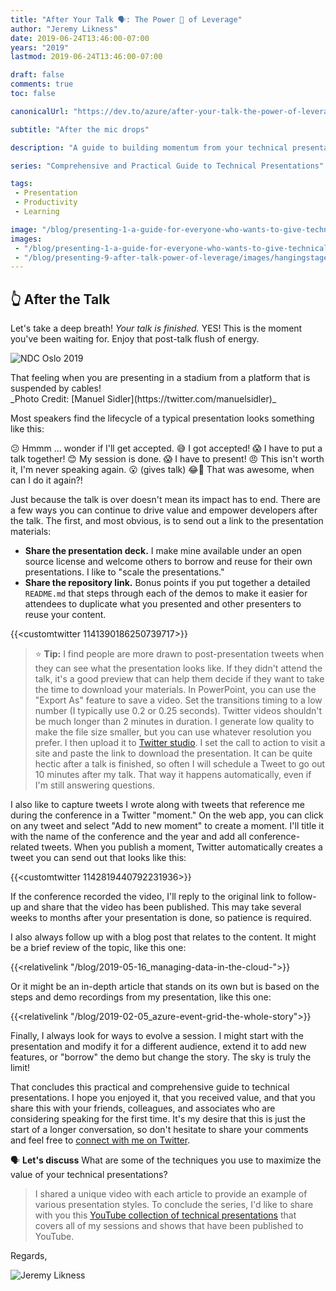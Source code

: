 ```yaml
---
title: "After Your Talk 🗣: The Power 💪 of Leverage"
author: "Jeremy Likness"
date: 2019-06-24T13:46:00-07:00
years: "2019"
lastmod: 2019-06-24T13:46:00-07:00

draft: false
comments: true
toc: false

canonicalUrl: "https://dev.to/azure/after-your-talk-the-power-of-leverage-2enj"

subtitle: "After the mic drops"

description: "A guide to building momentum from your technical presentation and transforming a single talk into content that continues to deliver value long after the event is over."

series: "Comprehensive and Practical Guide to Technical Presentations"

tags:
 - Presentation 
 - Productivity
 - Learning

image: "/blog/presenting-1-a-guide-for-everyone-who-wants-to-give-technical-presentations/images/technicalpresentationshero.jpg" 
images:
 - "/blog/presenting-1-a-guide-for-everyone-who-wants-to-give-technical-presentations/images/technicalpresentationshero.jpg" 
 - "/blog/presenting-9-after-talk-power-of-leverage/images/hangingstage.jpg" 
---
```


## 👆 After the Talk

Let's take a deep breath! _Your talk is finished._ YES! This is the moment you've been waiting for. Enjoy that post-talk flush of energy. 

![NDC Oslo 2019](/blog/presenting-9-after-talk-power-of-leverage/images/hangingstage.jpg)
<figcaption>That feeling when you are presenting in a stadium from a platform that is suspended by cables!</figcaption>
_Photo Credit: [Manuel Sidler](https://twitter.com/manuelsidler)_

Most speakers find the lifecycle of a typical presentation looks something like this:

😕 Hmmm ... wonder if I'll get accepted.
😅 I got accepted!
😱 I have to put a talk together!
😊 My session is done.
😱 I have to present!
😠 This isn't worth it, I'm never speaking again.
😮 (gives talk)
😂🤣 That was awesome, when can I do it again?!

Just because the talk is over doesn't mean its impact has to end. There are a few ways you can continue to drive value and empower developers after the talk. The first, and most obvious, is to send out a link to the presentation materials:

* **Share the presentation deck.** I make mine available under an open source license and welcome others to borrow and reuse for their own presentations. I like to "scale the presentations."
* **Share the repository link.** Bonus points if you put together a detailed `README.md` that steps through each of the demos to make it easier for attendees to duplicate what you presented and other presenters to reuse your content.

{{<customtwitter 1141390186250739717>}}

> ⭐ **Tip:** I find people are more drawn to post-presentation tweets when they can see what the presentation looks like. If they didn't attend the talk, it's a good preview that can help them decide if they want to take the time to download your materials. In PowerPoint, you can use the "Export As" feature to save a video. Set the transitions timing to a low number (I typically use 0.2 or 0.25 seconds). Twitter videos shouldn't be much longer than 2 minutes in duration. I generate low quality to make the file size smaller, but you can use whatever resolution you prefer. I then upload it to <i class="fab fa-twitter"></i> [Twitter studio](https://studio.twitter.com/). I set the call to action to visit a site and paste the link to download the presentation. It can be quite hectic after a talk is finished, so often I will schedule a Tweet to go out 10 minutes after my talk. That way it happens automatically, even if I'm still answering questions.

I also like to capture tweets I wrote along with tweets that reference me during the conference in a Twitter "moment." On the web app, you can click on any tweet and select "Add to new moment" to create a moment. I'll title it with the name of the conference and the year and add all conference-related tweets. When you publish a moment, Twitter automatically creates a tweet you can send out that looks like this:

{{<customtwitter 1142819440792231936>}}
 
If the conference recorded the video, I'll reply to the original link to follow-up and share that the video has been published. This may take several weeks to months after your presentation is done, so patience is required.

I also always follow up with a blog post that relates to the content. It might be a brief review of the topic, like this one:

{{<relativelink "/blog/2019-05-16_managing-data-in-the-cloud-">}}

Or it might be an in-depth article that stands on its own but is based on the steps and demo recordings from my presentation, like this one:

{{<relativelink "/blog/2019-02-05_azure-event-grid-the-whole-story">}}

Finally, I always look for ways to evolve a session. I might start with the presentation and modify it for a different audience, extend it to add new features, or "borrow" the demo but change the story. The sky is truly the limit!

That concludes this practical and comprehensive guide to technical presentations. I hope you enjoyed it, that you received value, and that you share this with your friends, colleagues, and associates who are considering speaking for the first time. It's my desire that this is just the start of a longer conversation, so don't hesitate to share your comments and feel free to <i class="fab fa-twitter"></i> [connect with me on Twitter](https://twitter.com/jeremylikness).

🗣 **Let's discuss** What are some of the techniques you use to maximize the value of your technical presentations?

> I shared a unique video with each article to provide an example of various presentation styles. To conclude the series, I'd like to share with you this <i class="fab fa-youtube"></i> [YouTube collection of technical presentations](https://www.youtube.com/playlist?list=PL1VfiVM16kp-sQ3D3XDLopmScoaOQibFb) that covers all of my sessions and shows that have been published to YouTube.

Regards,

![Jeremy Likness](/images/jeremylikness.gif)
